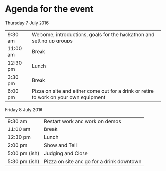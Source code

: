 # Agenda for the event

Thursday 7 July 2016

|               |              |
| ------------- | ------------- |
| 9:30 am       | Welcome, introductions, goals for the hackathon and setting up groups  |
| 11:00 am      | Break |
| 12:30 pm      | Lunch      |   
| 3:30 pm       | Break |
| 6:00 pm       | Pizza on site and either come out for a drink or retire to work on your own equipment |

Friday 8 July 2016

|               |              |
| ------------- | ------------- |
| 9:30 am       | Restart work and work on demos |
| 11:00 am      | Break |
| 12:30 pm      | Lunch  |    
| 2:00 pm       | Show and Tell |
| 5:00 pm (ish) | Judging and Close |
| 5:30 pm (ish)  | Pizza on site and go for a drink downtown |

